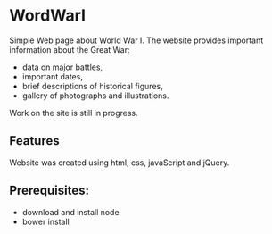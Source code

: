 # WordWarI
Simple Web page about World War I.
The website provides important information about the Great War:
- data on major battles,
- important dates,
- brief descriptions of historical figures,
- gallery of photographs and illustrations.

Work on the site is still in progress.

## Features

Website was created using html, css, javaScript and jQuery.

## Prerequisites:

* download and install node
* bower install
